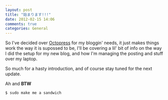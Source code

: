 ```yaml
---
layout: post
title: "始まります!!!"
date: 2012-02-15 14:06
comments: true
categories: General
---
```


So I've decided over [Octopress](http://octopress.org "Awesome blog for hackers")
 for my bloggin' needs, it just makes things work the way it is supossed to be, I'll be covering a lil' bit of info on the way I did the setup for my new blog, and how I'm managing the posting and stuff over my laptop.

So much for a hasty introduction, and of course stay tuned for the next update.

Ah and **BTW**

```
$ sudo make me a sandwich
```
